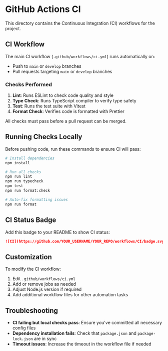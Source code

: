 # GitHub Actions CI

This directory contains the Continuous Integration (CI) workflows for the project.

## CI Workflow

The main CI workflow (`.github/workflows/ci.yml`) runs automatically on:

- Push to `main` or `develop` branches
- Pull requests targeting `main` or `develop` branches

### Checks Performed

1. **Lint**: Runs ESLint to check code quality and style
2. **Type Check**: Runs TypeScript compiler to verify type safety
3. **Test**: Runs the test suite with Vitest
4. **Format Check**: Verifies code is formatted with Prettier

All checks must pass before a pull request can be merged.

## Running Checks Locally

Before pushing code, run these commands to ensure CI will pass:

```bash
# Install dependencies
npm install

# Run all checks
npm run lint
npm run typecheck
npm test
npm run format:check

# Auto-fix formatting issues
npm run format
```

## CI Status Badge

Add this badge to your README to show CI status:

```markdown
![CI](https://github.com/YOUR_USERNAME/YOUR_REPO/workflows/CI/badge.svg)
```

## Customization

To modify the CI workflow:

1. Edit `.github/workflows/ci.yml`
2. Add or remove jobs as needed
3. Adjust Node.js version if required
4. Add additional workflow files for other automation tasks

## Troubleshooting

- **CI failing but local checks pass**: Ensure you've committed all necessary config files
- **Dependency installation fails**: Check that `package.json` and `package-lock.json` are in sync
- **Timeout issues**: Increase the timeout in the workflow file if needed
